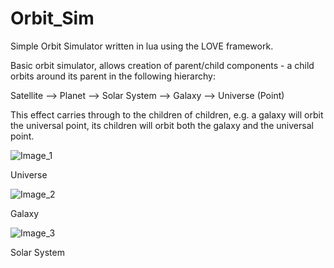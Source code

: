 # Orbit_Sim

Simple Orbit Simulator written in lua using the LOVE framework.

Basic orbit simulator, allows creation of parent/child components - a child orbits around its parent in the following hierarchy:

Satellite --> Planet --> Solar System --> Galaxy --> Universe (Point)

This effect carries through to the children of children, e.g. a galaxy will orbit the universal point, its children will orbit both the galaxy and the universal point.

![Image_1](https://github.com/track02/Orbit_Sim/blob/master/1.png)

  Universe

![Image_2](https://github.com/track02/Orbit_Sim/blob/master/2.png)

  Galaxy

![Image_3](https://github.com/track02/Orbit_Sim/blob/master/3.png)

  Solar System
